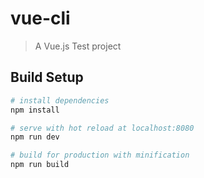 # vue-cli

> A Vue.js Test project

## Build Setup

``` bash
# install dependencies
npm install

# serve with hot reload at localhost:8080
npm run dev

# build for production with minification
npm run build
```

